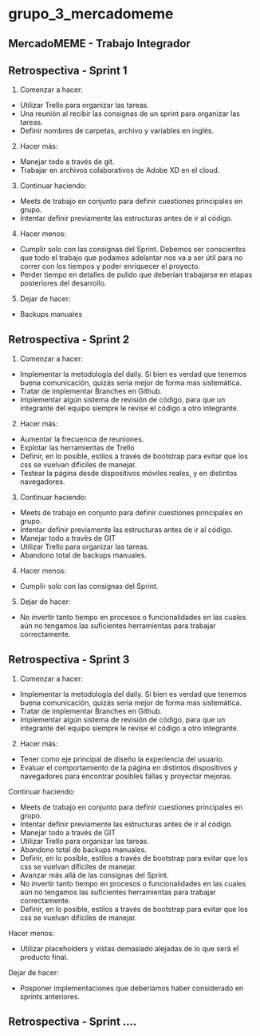 # grupo_3_mercadomeme

## MercadoMEME - Trabajo Integrador

## Retrospectiva - Sprint 1

1. Comenzar a hacer:
  * Utilizar Trello para organizar las tareas.
  * Una reunión al recibir las consignas de un sprint para organizar las tareas.
  * Definir nombres de carpetas, archivo y variables en inglés.

2. Hacer más:
  * Manejar todo a través de git.
  * Trabajar en archivos colaborativos de Adobe XD en el cloud.

3. Continuar haciendo:
  * Meets de trabajo en conjunto para definir cuestiones principales en grupo.
  * Intentar definir previamente las estructuras antes de ir al código.

4. Hacer menos:
  * Cumplir solo con las consignas del Sprint. Debemos ser conscientes que todo el trabajo que podamos adelantar nos va a ser útil para no correr con los tiempos y poder enriquecer el proyecto.
  * Perder tiempo en detalles de pulido que deberían trabajarse en etapas posteriores del desarrollo.

5. Dejar de hacer:
  * Backups manuales


## Retrospectiva - Sprint 2

1. Comenzar a hacer:
  * Implementar la metodología del daily. Si bien es verdad que tenemos buena comunicación, quizás seria mejor de forma mas sistemática.
  * Tratar de implementar Branches en Github.
  * Implementar algún sistema de revisión de código, para que un integrante del equipo siempre le revise el código a otro integrante.

2. Hacer más:
  * Aumentar la frecuencia de reuniones.
  * Explotar las herramientas de Trello
  * Definir, en lo posible, estilos a través de bootstrap para evitar que los css se vuelvan difíciles de manejar.
  * Testear la página desde dispositivos móviles reales, y en distintos navegadores.

3. Continuar haciendo:
  * Meets de trabajo en conjunto para definir cuestiones principales en grupo.
  * Intentar definir previamente las estructuras antes de ir al código.
  * Manejar todo a través de GIT
  * Utilizar Trello para organizar las tareas.
  * Abandono total de backups manuales.

4. Hacer menos:
  * Cumplir solo con las consignas del Sprint. 

5. Dejar de hacer:
  * No invertir tanto tiempo en procesos o funcionalidades en las cuales aún no tengamos las suficientes herramientas para trabajar correctamente.

## Retrospectiva - Sprint 3

1. Comenzar a hacer:
* Implementar la metodología del daily. Si bien es verdad que tenemos buena comunicación, quizás seria mejor de forma mas sistemática.
* Tratar de implementar Branches en Github.
* Implementar algún sistema de revisión de código, para que un integrante del equipo siempre le revise el código a otro integrante.

2. Hacer más:
* Tener como eje principal de diseño la experiencia del usuario.
* Evaluar el comportamiento de la página en distintos dispositivos y navegadores para encontrar posibles fallas y proyectar mejoras.

Continuar haciendo:
* Meets de trabajo en conjunto para definir cuestiones principales en grupo.
* Intentar definir previamente las estructuras antes de ir al código.
* Manejar todo a través de GIT
* Utilizar Trello para organizar las tareas.
* Abandono total de backups manuales.
* Definir, en lo posible, estilos a través de bootstrap para evitar que los css se vuelvan difíciles de manejar.
* Avanzar más allá de las consignas del Sprint.
* No invertir tanto tiempo en procesos o funcionalidades en las cuales aún no tengamos las suficientes herramientas para trabajar correctamente.
* Definir, en lo posible, estilos a través de bootstrap para evitar que los css se vuelvan difíciles de manejar.

Hacer menos:
* Utilizar placeholders y vistas demasiado alejadas de lo que será el producto final.

Dejar de hacer:
* Posponer implementaciones que deberíamos haber considerado en sprints anteriores.

## Retrospectiva - Sprint ....


